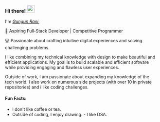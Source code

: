 ### Hi there! <img src="https://emojis.slackmojis.com/emojis/images/1536351075/4594/blob-wave.gif" width="25"/>
 
I'm [*Gungun Rani*](https://her-portfolio.vercel.app/), 

🎯 Aspiring Full-Stack Developer | Competitive Programmer

💻 Passionate about crafting intuitive digital experiences and solving challenging problems.
 
I like combining my technical knowledge with design to make beautiful and efficient applications. My goal is to build scalable and efficient software while providing engaging and flawless user experiences.

Outside of work, I am passionate about expanding my knowledge of the tech world. I also work on numerous side projects (with over 10 in private repositories) and i like coding challenges.

#### Fun Facts:
- I don't like coffee or tea.
- Outside of coding, I enjoy drawing.
- I like DSA.
